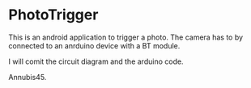 # PhotoTrigger


This is an android application to trigger a photo. The camera has to by connected to an anrduino device with a BT module.

I will comit the circuit diagram and the arduino code.

Annubis45.
